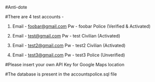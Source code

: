#Anti-dote

#There are 4 test accounts - 

1. Email - foobar@gmail.com
Pw - foobar
Police (Verified & Activated)

2. Email - test@gmail.com
Pw - test
Civilian (Activated)

3. Email - test2@gmail.com
Pw - test2
Civilian (Activated)

4. Email - test3@gmail.com
Pw - test3
Police (Unverified)

#Please insert your own API Key for Google Maps location

#The database is present in the accountspolice.sql file

